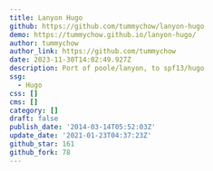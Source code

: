 ```yaml
---
title: Lanyon Hugo
github: https://github.com/tummychow/lanyon-hugo
demo: https://tummychow.github.io/lanyon-hugo/
author: tummychow
author_link: https://github.com/tummychow
date: 2023-11-30T14:02:49.927Z
description: Port of poole/lanyon, to spf13/hugo
ssg:
  - Hugo
css: []
cms: []
category: []
draft: false
publish_date: '2014-03-14T05:52:03Z'
update_date: '2021-01-23T04:37:23Z'
github_star: 161
github_fork: 78
---
```

